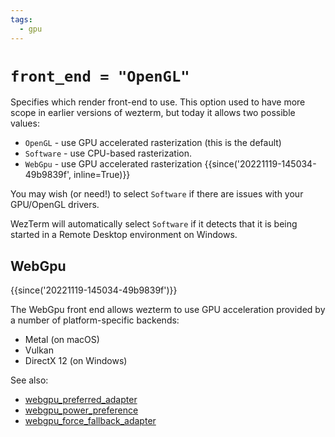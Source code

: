 ```yaml
---
tags:
  - gpu
---
```

# `front_end = "OpenGL"`

Specifies which render front-end to use.  This option used to have
more scope in earlier versions of wezterm, but today it allows two
possible values:

* `OpenGL` - use GPU accelerated rasterization (this is the default)
* `Software` - use CPU-based rasterization.
* `WebGpu` - use GPU accelerated rasterization {{since('20221119-145034-49b9839f', inline=True)}}

You may wish (or need!) to select `Software` if there are issues with your
GPU/OpenGL drivers.

WezTerm will automatically select `Software` if it detects that it is
being started in a Remote Desktop environment on Windows.

## WebGpu

{{since('20221119-145034-49b9839f')}}

The WebGpu front end allows wezterm to use GPU acceleration provided by
a number of platform-specific backends:

* Metal (on macOS)
* Vulkan
* DirectX 12 (on Windows)

See also:
* [webgpu_preferred_adapter](webgpu_preferred_adapter.md)
* [webgpu_power_preference](webgpu_power_preference.md)
* [webgpu_force_fallback_adapter](webgpu_force_fallback_adapter.md)
